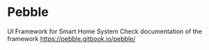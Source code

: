 # Pebble
UI Framework for Smart Home System
Check documentation of the framework https://pebble.gitbook.io/pebble/
